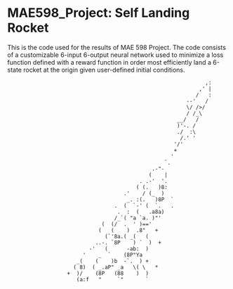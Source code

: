 # MAE598_Project: Self Landing Rocket

This is the code used for the results of MAE 598 Project.  The code consists of a customizable 6-input 6-output neural network used to minimize a loss function defined with a reward function in order most efficiently land a 6-state rocket at the origin given user-defined initial conditions.


                                                                   ,:
                                                                 ,' |
                                                                /   :
                                                             --'   /
                                                             \/ />/
                                                             / /_\
                                                          __/   /
                                                          )'-. /
                                                          ./  :\
                                                           /.' '
                                                         '/'
                                                         +
                                                        '
                                                      `.
                                                  .-"-
                                                 (    |
                                              . .-'  '.
                                             ( (.   )8:
                                         .'    / (_  )
                                          _. :(.   )8P  `
                                      .  (  `-' (  `.   .
                                       .  :  (   .a8a)
                                      /_`( "a `a. )"'
                                  (  (/  .  ' )=='
                                 (   (    )  .8"   +
                                   (`'8a.( _(   (
                                ..-. `8P    ) `  )  +
                              -'   (      -ab:  )
                            '    _  `    (8P"Ya
                          _(    (    )b  -`.  ) +
                         ( 8)  ( _.aP" _a   \( \   *
                       +  )/    (8P   (88    )  )
                          (a:f   "     `"       `

